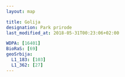 ```yaml
---
layout: map

title: Golija
designation: Park prirode
last_modified_at: 2018-05-31T00:23:06+02:00

WDPA: [16401]
BioRaS: [69]
geoSrbija:
  L1_183: [103]
  L1_362: [27]
---
```

